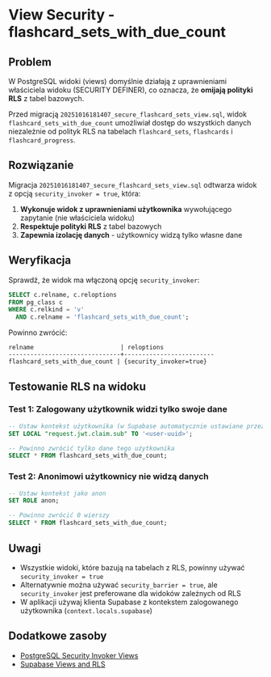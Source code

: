 # View Security - flashcard_sets_with_due_count

## Problem

W PostgreSQL widoki (views) domyślnie działają z uprawnieniami właściciela widoku (SECURITY DEFINER), co oznacza, że **omijają polityki RLS** z tabel bazowych.

Przed migracją `20251016181407_secure_flashcard_sets_view.sql`, widok `flashcard_sets_with_due_count` umożliwiał dostęp do wszystkich danych niezależnie od polityk RLS na tabelach `flashcard_sets`, `flashcards` i `flashcard_progress`.

## Rozwiązanie

Migracja `20251016181407_secure_flashcard_sets_view.sql` odtwarza widok z opcją `security_invoker = true`, która:

1. **Wykonuje widok z uprawnieniami użytkownika** wywołującego zapytanie (nie właściciela widoku)
2. **Respektuje polityki RLS** z tabel bazowych
3. **Zapewnia izolację danych** - użytkownicy widzą tylko własne dane

## Weryfikacja

Sprawdź, że widok ma włączoną opcję `security_invoker`:

```sql
SELECT c.relname, c.reloptions
FROM pg_class c
WHERE c.relkind = 'v'
  AND c.relname = 'flashcard_sets_with_due_count';
```

Powinno zwrócić:

```
relname                        | reloptions
-------------------------------+-------------------------
flashcard_sets_with_due_count | {security_invoker=true}
```

## Testowanie RLS na widoku

### Test 1: Zalogowany użytkownik widzi tylko swoje dane

```sql
-- Ustaw kontekst użytkownika (w Supabase automatycznie ustawiane przez auth)
SET LOCAL "request.jwt.claim.sub" TO '<user-uuid>';

-- Powinno zwrócić tylko dane tego użytkownika
SELECT * FROM flashcard_sets_with_due_count;
```

### Test 2: Anonimowi użytkownicy nie widzą danych

```sql
-- Ustaw kontekst jako anon
SET ROLE anon;

-- Powinno zwrócić 0 wierszy
SELECT * FROM flashcard_sets_with_due_count;
```

## Uwagi

- Wszystkie widoki, które bazują na tabelach z RLS, powinny używać `security_invoker = true`
- Alternatywnie można używać `security_barrier = true`, ale `security_invoker` jest preferowane dla widoków zależnych od RLS
- W aplikacji używaj klienta Supabase z kontekstem zalogowanego użytkownika (`context.locals.supabase`)

## Dodatkowe zasoby

- [PostgreSQL Security Invoker Views](https://www.postgresql.org/docs/current/sql-createview.html#SQL-CREATEVIEW-SECURITY)
- [Supabase Views and RLS](https://supabase.com/docs/guides/database/postgres/views#security-considerations)

